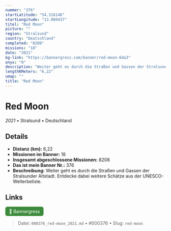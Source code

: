 ```yaml
---
nummer: "376"
startLatitude: "54.316146"
startLongitude: "13.089437"
titel: "Red Moon"
picture: ""
region: "Stralsund"
country: "Deutschland"
completed: "8208"
missions: "18"
date: "2021"
bg-link: "https://bannergress.com/banner/red-moon-6da3"
onyx: "0"
description: "Weiter geht es durch die Straßen und Gassen der Stralsunder Altstadt. Entdecke dabei weitere Schätze aus der UNESCO-Welterbeliste."
lengthKMeters: "6,22"
umap: ""
title: "Red Moon"
---
```

# Red Moon

*2021* • Stralsund • Deutschland



## Details
- **Distanz (km):** 6,22
- **Missionen im Banner:** 18
- **Insgesamt abgeschlossene Missionen:** 8208
- **Das ist mein Banner Nr.:** 376
- **Beschreibung:** Weiter geht es durch die Straßen und Gassen der Stralsunder Altstadt. Entdecke dabei weitere Schätze aus der UNESCO-Welterbeliste.


## Links
<div style="margin-top: 0.5em;">
<a href="https://bannergress.com/banner/red-moon-6da3" target="_blank" style="display:inline-block;margin-right:8px;padding:6px 12px;background-color:#3c8b3c;color:white;text-decoration:none;border-radius:6px;">🔗 Bannergress</a>

</div>


> Datei: `000376_red-moon_2021.md` • #000376 • Slug: `red-moon`

